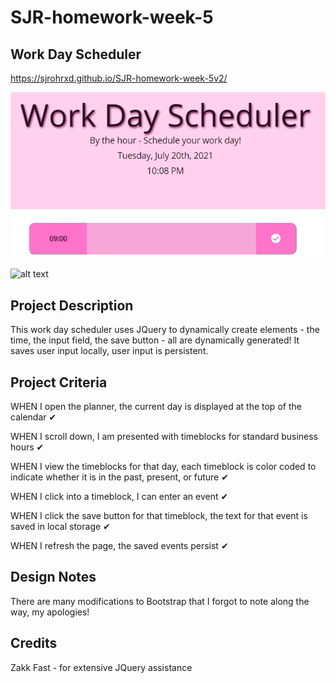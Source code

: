 # SJR-homework-week-5

## Work Day Scheduler

https://sjrohrxd.github.io/SJR-homework-week-5v2/

![alt text](https://raw.githubusercontent.com/SJROHRXD/SJR-homework-week-5v2/main/WEEK%205%20HOMEWORK%20v2/IMAGES/2021-07-20%2022_08_12-SJR%20-%20Work%20Day%20Scheduler.png?raw=true)

![alt text](https://raw.githubusercontent.com/SJROHRXD/SJR-homework-week-5v2/main/WEEK%205%20HOMEWORK%20v2/IMAGES/2021-07-20%2022_08_12-SJR%20-%20entry.png?raw=true)

## Project Description

This work day scheduler uses JQuery to dynamically create elements - the time, the input field, the save button - all are dynamically generated! It saves user input locally, user input is persistent.

## Project Criteria

WHEN I open the planner, the current day is displayed at the top of the calendar ✔

WHEN I scroll down, I am presented with timeblocks for standard business hours ✔

WHEN I view the timeblocks for that day, each timeblock is color coded to indicate whether it is in the past, present, or future ✔

WHEN I click into a timeblock, I can enter an event ✔

WHEN I click the save button for that timeblock, the text for that event is saved in local storage ✔

WHEN I refresh the page, the saved events persist ✔

## Design Notes

There are many modifications to Bootstrap that I forgot to note along the way, my apologies!

## Credits

Zakk Fast - for extensive JQuery assistance
